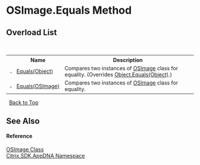 # OSImage.Equals Method 
 


## Overload List
&nbsp;<table><tr><th></th><th>Name</th><th>Description</th></tr><tr><td>![Public method](media/pubmethod.gif "Public method")</td><td><a href="75673a5a-807e-265e-534f-e9d2fd347035">Equals(Object)</a></td><td>
Compares two instances of <a href="3392740e-a7b4-99c9-3be9-08c56344708c">OSImage</a> class for equality.
 (Overrides <a href="http://msdn2.microsoft.com/en-us/library/bsc2ak47" target="_blank">Object.Equals(Object)</a>.)</td></tr><tr><td>![Public method](media/pubmethod.gif "Public method")</td><td><a href="eb68db6b-b7cd-d132-8106-678c1256dd3c">Equals(OSImage)</a></td><td>
Compares two instances of <a href="3392740e-a7b4-99c9-3be9-08c56344708c">OSImage</a> class for equality.</td></tr></table>&nbsp;
<a href="#osimage.equals-method">Back to Top</a>

## See Also


#### Reference
<a href="3392740e-a7b4-99c9-3be9-08c56344708c">OSImage Class</a><br /><a href="fe2d265b-410b-8b11-1eb4-a790e0b062bf">Citrix.SDK.AppDNA Namespace</a><br />